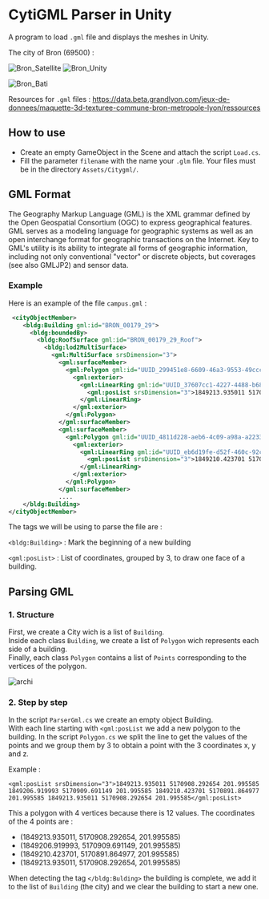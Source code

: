 # CytiGML Parser in Unity


A program to load `.gml` file and displays the meshes in Unity. 



The city of Bron (69500) : 



![Bron_Satellite](https://user-images.githubusercontent.com/14167172/72252618-e7cb1480-35ff-11ea-8f69-082cf975c93c.PNG)
![Bron_Unity](https://user-images.githubusercontent.com/14167172/72252543-be11ed80-35ff-11ea-91e4-ad32a2003483.PNG)


![Bron_Bati](https://user-images.githubusercontent.com/14167172/72252770-455f6100-3600-11ea-8eef-3b22e7315b4a.PNG)


Resources for `.gml` files : https://data.beta.grandlyon.com/jeux-de-donnees/maquette-3d-texturee-commune-bron-metropole-lyon/ressources

##  How to use

- Create an empty GameObject in the Scene and attach the script `Load.cs`. 
- Fill the parameter `filename` with the name your `.glm` file. Your files must be in the directory `Assets/Citygml/`. 

## GML Format

The Geography Markup Language (GML) is the XML grammar defined by the Open Geospatial Consortium (OGC) to express geographical features. GML serves as a modeling language for geographic systems as well as an open interchange format for geographic transactions on the Internet. Key to GML's utility is its ability to integrate all forms of geographic information, including not only conventional "vector" or discrete objects, but coverages (see also GMLJP2) and sensor data.

### Example

Here is an example of the file `campus.gml` :

```xml
 <cityObjectMember>
    <bldg:Building gml:id="BRON_00179_29">
      <bldg:boundedBy>
        <bldg:RoofSurface gml:id="BRON_00179_29_Roof">
          <bldg:lod2MultiSurface>
            <gml:MultiSurface srsDimension="3">
              <gml:surfaceMember>
                <gml:Polygon gml:id="UUID_299451e8-6609-46a3-9553-49ccc2d42ae7">
                  <gml:exterior>
                    <gml:LinearRing gml:id="UUID_37607cc1-4227-4488-b681-0663758d2094">
                      <gml:posList srsDimension="3">1849213.935011 5170908.292654 201.995585 1849206.919993 5170909.691149 201.995585 1849210.423701 5170891.864977 201.995585 1849213.935011 5170908.292654 201.995585</gml:posList>
                    </gml:LinearRing>
                  </gml:exterior>
                </gml:Polygon>
              </gml:surfaceMember>
              <gml:surfaceMember>
                <gml:Polygon gml:id="UUID_4811d228-aeb6-4c09-a98a-a2233e09addb">
                  <gml:exterior>
                    <gml:LinearRing gml:id="UUID_eb6d19fe-d52f-460c-92cf-ba8ed9f3ba7e">
                      <gml:posList srsDimension="3">1849210.423701 5170891.864977 201.995585 1849206.919993 5170909.691149 201.995585 1849201.366204 5170883.963818 201.995585 1849210.423701 5170891.864977 201.995585</gml:posList>
                    </gml:LinearRing>
                  </gml:exterior>
                </gml:Polygon>
              </gml:surfaceMember>
              ....
    </bldg:Building>
</cityObjectMember>
```
The tags we will be using to parse the file are : 

`<bldg:Building>` : Mark the beginning of a new building

`<gml:posList>` : List of coordinates, grouped by 3, to draw one face of a building. 

## Parsing GML

### 1. Structure

First, we create a City wich is a list of `Building`. <br/>
Inside each class `Building`, we create a list of `Polygon` wich represents each side of a building. <br/>
Finally, each class `Polygon` contains a list of `Points` corresponding to the vertices of the polygon. 

![archi](https://user-images.githubusercontent.com/14167172/72326930-6c756b80-36b0-11ea-8cfe-00a65561dbda.PNG)

### 2. Step by step

In the script `ParserGml.cs` we create an empty object Building. <br />
With each line starting with `<gml:posList`  we add a new polygon to the building. In the script `Polygon.cs` we split the line to get the values of the points and we group them by 3 to obtain a point with the 3 coordinates x, y and z.

Example : 

```
<gml:posList srsDimension="3">1849213.935011 5170908.292654 201.995585 1849206.919993 5170909.691149 201.995585 1849210.423701 5170891.864977 201.995585 1849213.935011 5170908.292654 201.995585</gml:posList>
```

This a polygon with 4 vertices because there is 12 values. The coordinates of the 4 points are : 
<ul>
<li> (1849213.935011, 5170908.292654, 201.995585)</li>
<li> (1849206.919993, 5170909.691149, 201.995585)</li>
<li> (1849210.423701, 5170891.864977, 201.995585)</li>
<li> (1849213.935011, 5170908.292654, 201.995585)</li>
</ul>

When detecting the tag `</bldg:Bulding>` the building is complete, we add it to the list of `Building` (the city) and we clear the building to start a new one. 

